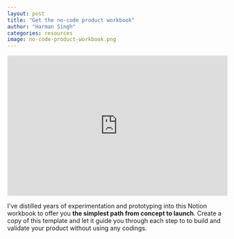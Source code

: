 ```yaml
---
layout: post
title: "Get the no-code product workbook"
author: "Harman Singh"
categories: resources
image: no-code-product-workbook.png
---
```



<iframe src="https://embeds.beehiiv.com/8b75ae63-e97f-48f4-a9a6-ed9919a7c600" data-test-id="beehiiv-embed" width="100%" height="320" frameborder="0" scrolling="no" style="border-radius: 4px; border: 2px solid #e5e7eb; margin: 0; background-color: transparent;"></iframe>

I've distilled years of experimentation and prototyping into this Notion workbook to offer you **the simplest path from concept to launch**. 
Create a copy of this template and let it guide you through each step to to build and validate your product without using any codings.
